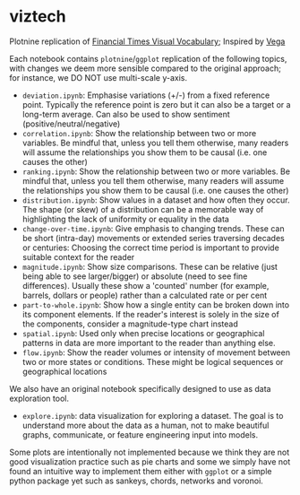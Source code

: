 # viztech
Plotnine replication of [Financial Times Visual Vocabulary](https://github.com/ft-interactive/chart-doctor/tree/master/visual-vocabulary); Inspired by [Vega](https://gramener.github.io/visual-vocabulary-vega/)

Each notebook contains `plotnine`/`ggplot` replication of the following topics, with changes we deem more sensible compared to the original approach; for instance, we DO NOT use multi-scale y-axis.
* `deviation.ipynb`: Emphasise variations (+/-) from a fixed reference point. Typically the reference point is zero but it can also be a target or a long-term average. Can also be used to show sentiment (positive/neutral/negative)
* `correlation.ipynb`: Show the relationship between two or more variables. Be mindful that, unless you tell them otherwise, many readers will assume the relationships you show them to be causal (i.e. one causes the other)
* `ranking.ipynb`: Show the relationship between two or more variables. Be mindful that, unless you tell them otherwise, many readers will assume the relationships you show them to be causal (i.e. one causes the other)
* `distribution.ipynb`: Show values in a dataset and how often they occur. The shape (or skew) of a distribution can be a memorable way of highlighting the lack of uniformity or equality in the data
* `change-over-time.ipynb`: Give emphasis to changing trends. These can be short (intra-day) movements or extended series traversing decades or centuries: Choosing the correct time period is important to provide suitable context for the reader
* `magnitude.ipynb`: Show size comparisons. These can be relative (just being able to see larger/bigger) or absolute (need to see fine differences). Usually these show a 'counted' number (for example, barrels, dollars or people) rather than a calculated rate or per cent
* `part-to-whole.ipynb`: Show how a single entity can be broken down into its component elements. If the reader's interest is solely in the size of the components, consider a magnitude-type chart instead
* `spatial.ipynb`: Used only when precise locations or geographical patterns in data are more important to the reader than anything else.
* `flow.ipynb`: Show the reader volumes or intensity of movement between two or more states or conditions. These might be logical sequences or geographical locations

We also have an original notebook specifically designed to use as data exploration tool.
* `explore.ipynb`: data visualization for exploring a dataset. The goal is to understand more about the data as a human, not to make beautiful graphs, communicate, or feature engineering input into models.

Some plots are intentionally not implemented because we think they are not good visualization practice such as pie charts and some we simply have not found an intuitive way to implement them either with `ggplot` or a simple python package yet such as sankeys, chords, networks and voronoi.
